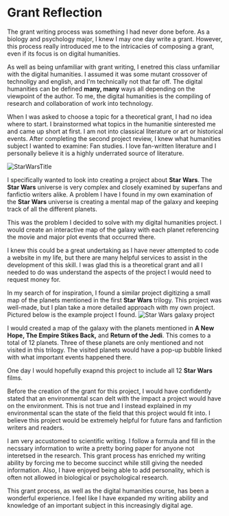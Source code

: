 # Grant Reflection

The grant writing process was something I had never done before. As a biology and psychology major, I knew I may one day write a grant. However, this process really introduced me to the intricacies of composing a grant, even if its focus is on digital humanities. 

As well as being unfamiliar with grant writing, I enetred this class unfamiliar with the digital humanities. I assumed it was some mutant crossover of technollgy and english, and I'm technically not that far off. The digital humanities can be defined **many, many** ways all depending on the viewpoint of the author. To me, the digital humanities is the compiling of research and collaboration of work into technology.

When I was asked to choose a topic for a theoretical grant, I had no idea where to start. I brainstormed what topics in the humanitie sinterested me and came up short at first. I am not into classical literature or art or historical events. After completing the second project review, I knew what humanities subject I wanted to examine: Fan studies. I love fan-written literature and I personally believe it is a highly underrated source of literature. 

![StarWarsTitle](https://kelsiesmith.github.io/kelsiesmith/images/StarWarsLogo.svg)

I specifically wanted to look into creating a project about **Star Wars**. The **Star Wars** universe is very complex and closely examined by superfans and fanfictio writers alike. A problem I have I found in my own examination of the **Star Wars** universe is creating a mental map of the galaxy and keeping track of all the different planets. 

This was the problem I decided to solve with my digital humanities project. I would create an interactive map of the galaxy with each planet referencing the movie and major plot events that occurred there. 

I knew this could be a great undertaking as I have never attempted to code a website in my life, but there are many helpful services to assist in the development of this skill. I was glad this is a theoretical grant and all I needed to do was understand the aspects of the project I would need to request money for. 

In my search of for inspiration, I found a similar project digitizing a small map of the planets mentioned in the first **Star Wars** trilogy. This project was well-made, but I plan take a more detailed approach with my own project. Pictured below is the example project I found. 
![Star Wars galaxy project](https://kelsiesmith.github.io/kelsiesmith/images/Starwarsproject.png) 



I would created a map of the galaxy with the planets mentioned in **A New Hope, The Empire Stikes Back,** and **Return of the Jedi**. This comes to a total of 12 planets. Three of these planets are only mentioned and not visited in this trilogy. The visited planets would have a pop-up bubble linked with what important events happened there.

One day I would hopefully exapnd this project to include all 12 **Star Wars** films. 

Before the creation of the grant for this project, I would have confidently stated that an environmental scan delt with the impact a project would have on the environment. This is not true and I instead explained in my environmental scan the state of the field that this project would fit into. I believe this project would be extremely helpful for future fans and fanfiction writers and readers. 

I am very accustomed to scientific writing. I follow a formula and fill in the necssary information to write a pretty boring paper for anyone not interetsed in the research. This grant process has enriched my writing ability by forcing me to become succinct while still giving the needed information. Also, I have enjoyed being able to add personality, which is often not allowed in biological or psychological research. 

This grant process, as well as the digital humanities course, has been a wonderful experience. I feel like I have expanded my writing ability and knowledge of an important subject in this increasingly digital age. 

